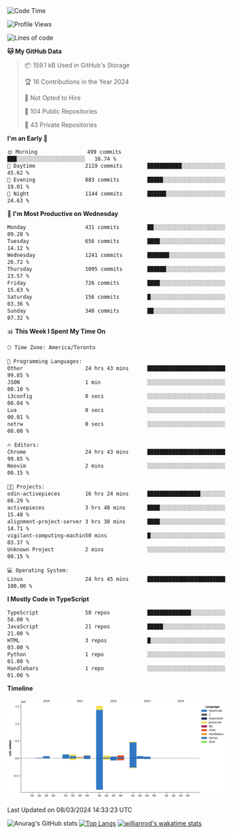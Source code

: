 <!--START_SECTION:waka-->
![Code Time](http://img.shields.io/badge/Code%20Time-1%2C292%20hrs%209%20mins-blue)

![Profile Views](http://img.shields.io/badge/Profile%20Views-1-blue)

![Lines of code](https://img.shields.io/badge/From%20Hello%20World%20I%27ve%20Written-2.7%20million%20lines%20of%20code-blue)

**🐱 My GitHub Data** 

> 📦 159.1 kB Used in GitHub's Storage 
 > 
> 🏆 16 Contributions in the Year 2024
 > 
> 🚫 Not Opted to Hire
 > 
> 📜 104 Public Repositories 
 > 
> 🔑 43 Private Repositories 
 > 
**I'm an Early 🐤** 

```text
🌞 Morning                499 commits         ███░░░░░░░░░░░░░░░░░░░░░░   10.74 % 
🌆 Daytime                2119 commits        ███████████░░░░░░░░░░░░░░   45.62 % 
🌃 Evening                883 commits         █████░░░░░░░░░░░░░░░░░░░░   19.01 % 
🌙 Night                  1144 commits        ██████░░░░░░░░░░░░░░░░░░░   24.63 % 
```
📅 **I'm Most Productive on Wednesday** 

```text
Monday                   431 commits         ██░░░░░░░░░░░░░░░░░░░░░░░   09.28 % 
Tuesday                  656 commits         ████░░░░░░░░░░░░░░░░░░░░░   14.12 % 
Wednesday                1241 commits        ███████░░░░░░░░░░░░░░░░░░   26.72 % 
Thursday                 1095 commits        ██████░░░░░░░░░░░░░░░░░░░   23.57 % 
Friday                   726 commits         ████░░░░░░░░░░░░░░░░░░░░░   15.63 % 
Saturday                 156 commits         █░░░░░░░░░░░░░░░░░░░░░░░░   03.36 % 
Sunday                   340 commits         ██░░░░░░░░░░░░░░░░░░░░░░░   07.32 % 
```


📊 **This Week I Spent My Time On** 

```text
🕑︎ Time Zone: America/Toronto

💬 Programming Languages: 
Other                    24 hrs 43 mins      █████████████████████████   99.85 % 
JSON                     1 min               ░░░░░░░░░░░░░░░░░░░░░░░░░   00.10 % 
i3config                 0 secs              ░░░░░░░░░░░░░░░░░░░░░░░░░   00.04 % 
Lua                      0 secs              ░░░░░░░░░░░░░░░░░░░░░░░░░   00.01 % 
netrw                    0 secs              ░░░░░░░░░░░░░░░░░░░░░░░░░   00.00 % 

🔥 Editors: 
Chrome                   24 hrs 43 mins      █████████████████████████   99.85 % 
Neovim                   2 mins              ░░░░░░░░░░░░░░░░░░░░░░░░░   00.15 % 

🐱‍💻 Projects: 
odin-activepieces        16 hrs 24 mins      █████████████████░░░░░░░░   66.29 % 
activepieces             3 hrs 48 mins       ████░░░░░░░░░░░░░░░░░░░░░   15.40 % 
alignment-project-server 3 hrs 38 mins       ████░░░░░░░░░░░░░░░░░░░░░   14.71 % 
vigilant-computing-machin50 mins             █░░░░░░░░░░░░░░░░░░░░░░░░   03.37 % 
Unknown Project          2 mins              ░░░░░░░░░░░░░░░░░░░░░░░░░   00.15 % 

💻 Operating System: 
Linux                    24 hrs 45 mins      █████████████████████████   100.00 % 
```

**I Mostly Code in TypeScript** 

```text
TypeScript               58 repos            ██████████████░░░░░░░░░░░   58.00 % 
JavaScript               21 repos            █████░░░░░░░░░░░░░░░░░░░░   21.00 % 
HTML                     3 repos             █░░░░░░░░░░░░░░░░░░░░░░░░   03.00 % 
Python                   1 repo              ░░░░░░░░░░░░░░░░░░░░░░░░░   01.00 % 
Handlebars               1 repo              ░░░░░░░░░░░░░░░░░░░░░░░░░   01.00 % 
```



**Timeline**

![Lines of Code chart](https://raw.githubusercontent.com/wise-introvert/wise-introvert/master/assets/bar_graph.png)


 Last Updated on 08/03/2024 14:33:23 UTC
<!--END_SECTION:waka-->

![Anurag's GitHub stats](https://github-readme-stats.vercel.app/api?username=wise-introvert&count_private=true&show_icons=true)
[![Top Langs](https://github-readme-stats.vercel.app/api/top-langs/?username=wise-introvert&langs_count=10)](https://github.com/anuraghazra/github-readme-stats)
[![willianrod's wakatime stats](https://github-readme-stats.vercel.app/api/wakatime?username=wiseintrovert)](https://github.com/anuraghazra/github-readme-stats)
